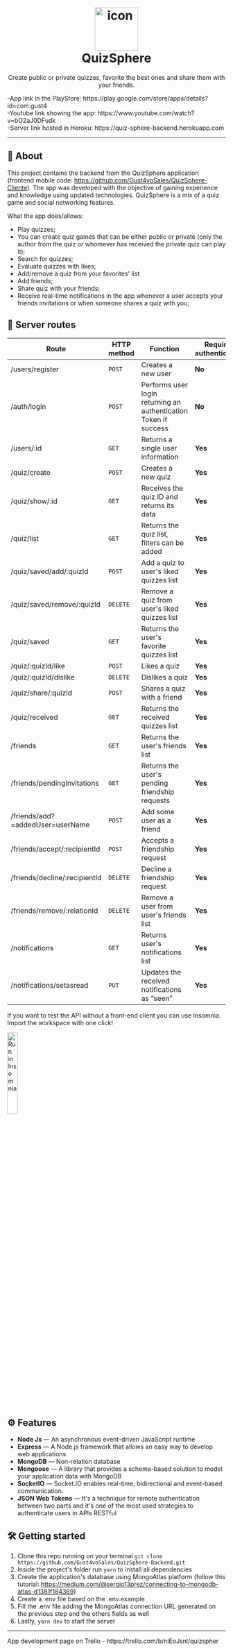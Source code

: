 <h1 align="center">
<img src="https://i.imgur.com/HMr0tyZ.png" alt="icon" height="100">
<br>
QuizSphere
</h1>

<p align="center">Create public or private quizzes, favorite the best ones and share them with your friends.</p>
-App link in the PlayStore: https://play.google.com/store/apps/details?id=com.gust4
<br>
-Youtube link showing the app: https://www.youtube.com/watch?v=bO2aJ0DFudk
<br>
-Server link hosted in Heroku: https://quiz-sphere-backend.herokuapp.com


<hr />

## 📜 About
This project contains the backend from the QuizSphere application (frontend mobile code: https://github.com/Gust4voSales/QuizSphere-Cliente).
The app was developed with the objective of gaining experience and knowledge using updated technologies. QuizSphere is a mix of a quiz game and social networking features.

What the app does/allows:
 - Play quizzes;
 - You can create quiz games that can be either public or private (only the author from the quiz or whomever
has received the private quiz can play it);
 - Search for quizzes;
 - Evaluate quizzes with likes;
 - Add/remove a quiz from your favorites' list
 - Add friends;
 - Share quiz with your friends;
 - Receive real-time notifications in the app whenever a user accepts your friends invitations or when someone shares a quiz with you; 

## 🧩 Server routes
| Route | HTTP method |  Function | Requires authentication | 
| --- | --- | --- | --- |
| /users/register |  `POST` | Creates a new user | **No** | 
| /auth/login | `POST` |Performs user login returning an authentication Token if success | **No** | 
| /users/:id | `GET`|Returns a single user information | **Yes** | 
| /quiz/create | `POST`| Creates a new quiz | **Yes** | 
| /quiz/show/:id | `GET`|Receives the quiz ID and returns its data | **Yes** | 
| /quiz/list | `GET`|Returns the quiz list, filters can be added | **Yes** | 
| /quiz/saved/add/:quizId | `POST`|Add a quiz to user's liked quizzes list | **Yes** | 
| /quiz/saved/remove/:quizId | `DELETE`|Remove a quiz from user's liked quizzes list | **Yes** | 
| /quiz/saved | `GET`|Returns the user's favorite quizzes list | **Yes** | 
| /quiz/:quizId/like | `POST`|Likes a quiz | **Yes** | 
| /quiz/:quizId/dislike | `DELETE`|Dislikes a quiz | **Yes** | 
| /quiz/share/:quizId | `POST`|Shares a quiz with a friend	 | **Yes** | 
| /quiz/received | `GET`|Returns the received quizzes list | **Yes** | 
| /friends| `GET`|Returns the user's friends list| **Yes** | 
| /friends/pendingInvitations | `GET`|Returns the user's pending friendship requests | **Yes** | 
| /friends/add?=addedUser=userName | `POST`|Add some user as a friend | **Yes** | 
| /friends/accept/:recipientId | `POST`|Accepts a friendship request | **Yes** | 
| /friends/decline/:recipientId | `DELETE`|Decline a friendship request | **Yes** | 
| /friends/remove/:relationId | `DELETE`|Remove a user from user's friends list| **Yes** | 
| /notifications | `GET`|Returns user's notifications list | **Yes** | 
| /notifications/setasread | `PUT`|Updates the received notifications as “seen”| **Yes** | 

If you want to test the API without a front-end client you can use Insomnia. Import the workspace with one click! 

<a href="https://insomnia.rest/run/?label=QuizSphere&uri=adasdasdasdadsa.com" target="_blank"><img src="https://insomnia.rest/images/run.svg" alt="Run in Insomnia" width="22%"></a>


## ⚙ Features
[//]: # (Add the features of your project here:)
- **Node Js** — An asynchronous event-driven JavaScript runtime
- **Express** — A Node.js framework that allows an easy way to develop web applications
- **MongoDB** — Non-relation database
- **Mongoose** — A library that provides a schema-based solution to model your application data with MongoDB 
- **SocketIO** — Socket.IO enables real-time, bidirectional and event-based communication.
- **JSON Web Tokens** — It's a technique for remote authentication between two parts and it's one of the most used strategies to authenticate users in APIs RESTful 


## 🛠 Getting started
1. Clone this repo running on your terminal ````git clone https://github.com/Gust4voSales/QuizSphere-Backend.git ```` 
2. Inside the project's folder run ```yarn``` to install all dependencies
3. Create the application's database using MongoAtlas platform (follow this tutorial: https://medium.com/@sergio13prez/connecting-to-mongodb-atlas-d1381f184369)  
4. Create a .env file based on the .env.example 
5. Fill the .env file adding the MongoAtlas connection URL generated on the previous step and the others fields as well 
6. Lastly, ```yarn dev``` to start the server

<hr />
App development page on Trello - https://trello.com/b/niEoJsnl/quizspher



